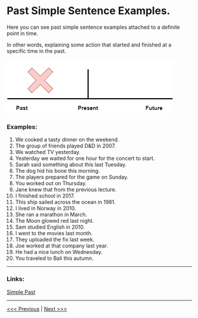 # Past Simple Sentence Examples.

Here you can see past simple sentence examples attached to a definite point in time.

In other words, explaining some action that started and finished at a specific time in the past.

![Simple past specific time](../images/simple-past-specific-time.png)

### Examples:

1. We cooked a tasty dinner on the weekend.
2. The group of friends played D&D in 2007.
3. We watched TV yesterday.
4. Yesterday we waited for one hour for the concert to start.
5. Sarah said something about this last Tuesday.
6. The dog hid his bone this morning.
7. The players prepared for the game on Sunday.
8. You worked out on Thursday.
9. Jane knew that from the previous lecture.
10. I finished school in 2017.
11. This ship sailed across the ocean in 1981.
12. I lived in Norway in 2010.
13. She ran a marathon in March.
14. The Moon glowed red last night.
15. Sam studied English in 2010.
16. I went to the movies last month.
17. They uploaded the fix last week.
18. Joe worked at that company last year.
19. He had a nice lunch on Wednesday.
20. You traveled to Bali this autumn.

---

### Links:

[Simple Past](https://www.englishpage.com/verbpage/simplepast.html)

---

[<<< Previous](./PastSimpleQuestions.md) | [Next >>>](./PastSimpleSeriesOfActionsExample.md)
